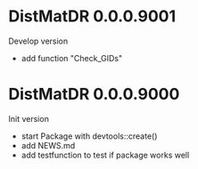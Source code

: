 # DistMatDR 0.0.0.9001
Develop version

* add function "Check_GIDs"

# DistMatDR 0.0.0.9000
Init version

* start Package with devtools::create()
* add NEWS.md
* add testfunction to test if package works well
